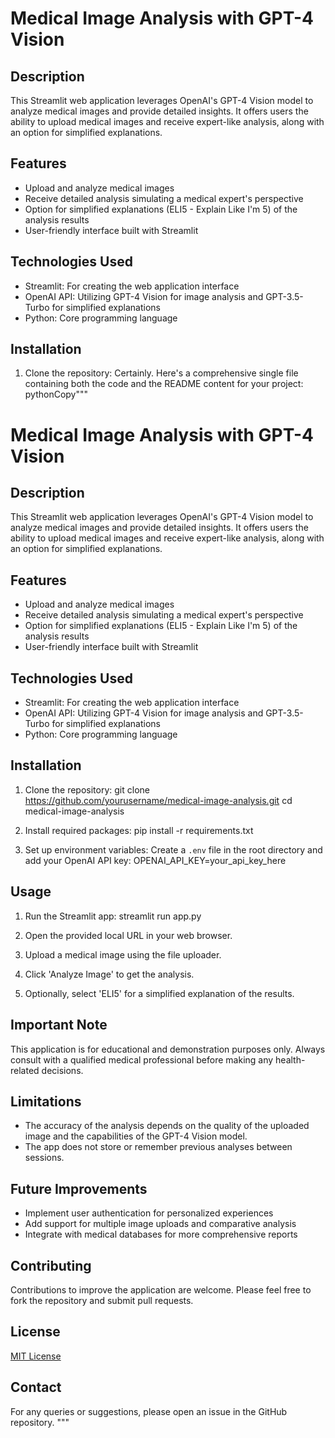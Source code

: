 # Medical Image Analysis with GPT-4 Vision

## Description
This Streamlit web application leverages OpenAI's GPT-4 Vision model to analyze medical images and provide detailed insights. It offers users the ability to upload medical images and receive expert-like analysis, along with an option for simplified explanations.

## Features
- Upload and analyze medical images
- Receive detailed analysis simulating a medical expert's perspective
- Option for simplified explanations (ELI5 - Explain Like I'm 5) of the analysis results
- User-friendly interface built with Streamlit

## Technologies Used
- Streamlit: For creating the web application interface
- OpenAI API: Utilizing GPT-4 Vision for image analysis and GPT-3.5-Turbo for simplified explanations
- Python: Core programming language

## Installation

1. Clone the repository:
Certainly. Here's a comprehensive single file containing both the code and the README content for your project:
pythonCopy"""
# Medical Image Analysis with GPT-4 Vision

## Description
This Streamlit web application leverages OpenAI's GPT-4 Vision model to analyze medical images and provide detailed insights. It offers users the ability to upload medical images and receive expert-like analysis, along with an option for simplified explanations.

## Features
- Upload and analyze medical images
- Receive detailed analysis simulating a medical expert's perspective
- Option for simplified explanations (ELI5 - Explain Like I'm 5) of the analysis results
- User-friendly interface built with Streamlit

## Technologies Used
- Streamlit: For creating the web application interface
- OpenAI API: Utilizing GPT-4 Vision for image analysis and GPT-3.5-Turbo for simplified explanations
- Python: Core programming language

## Installation

1. Clone the repository:
git clone https://github.com/yourusername/medical-image-analysis.git
cd medical-image-analysis

2. Install required packages:
 pip install -r requirements.txt
3. Set up environment variables:
Create a `.env` file in the root directory and add your OpenAI API key:
OPENAI_API_KEY=your_api_key_here

## Usage

1. Run the Streamlit app:
streamlit run app.py

2. Open the provided local URL in your web browser.

3. Upload a medical image using the file uploader.

4. Click 'Analyze Image' to get the analysis.

5. Optionally, select 'ELI5' for a simplified explanation of the results.

## Important Note
This application is for educational and demonstration purposes only. Always consult with a qualified medical professional before making any health-related decisions.

## Limitations
- The accuracy of the analysis depends on the quality of the uploaded image and the capabilities of the GPT-4 Vision model.
- The app does not store or remember previous analyses between sessions.

## Future Improvements
- Implement user authentication for personalized experiences
- Add support for multiple image uploads and comparative analysis
- Integrate with medical databases for more comprehensive reports

## Contributing
Contributions to improve the application are welcome. Please feel free to fork the repository and submit pull requests.

## License
[MIT License](LICENSE)

## Contact
For any queries or suggestions, please open an issue in the GitHub repository.
"""
